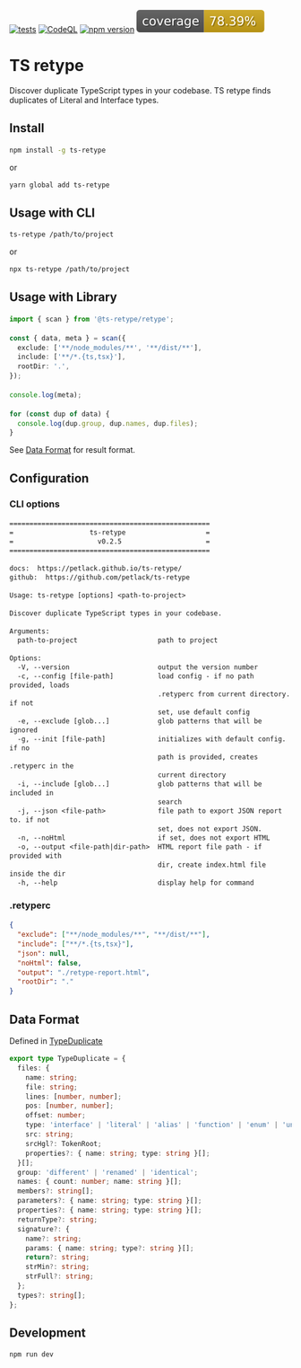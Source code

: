 [![tests](https://github.com/petlack/ts-retype/actions/workflows/run-tests.yml/badge.svg)](https://github.com/petlack/ts-retype/actions/workflows/run-tests.yml)
[![CodeQL](https://github.com/petlack/ts-retype/actions/workflows/github-code-scanning/codeql/badge.svg)](https://github.com/petlack/ts-retype/actions/workflows/github-code-scanning/codeql)
[![npm version](https://img.shields.io/npm/v/ts-retype.svg)](https://www.npmjs.com/package/ts-retype)
![coverage](https://raw.githubusercontent.com/petlack/ts-retype/gh-pages/badge-coverage.svg)

# TS retype

Discover duplicate TypeScript types in your codebase. TS retype finds duplicates of Literal and
Interface types.

## Install

```bash
npm install -g ts-retype
```

or

```bash
yarn global add ts-retype
```

## Usage with CLI

```bash
ts-retype /path/to/project
```

or

```bash
npx ts-retype /path/to/project
```

## Usage with Library

```typescript
import { scan } from '@ts-retype/retype';

const { data, meta } = scan({
  exclude: ['**/node_modules/**', '**/dist/**'],
  include: ['**/*.{ts,tsx}'],
  rootDir: '.',
});

console.log(meta);

for (const dup of data) {
  console.log(dup.group, dup.names, dup.files);
}
```

See [Data Format](#data-format) for result format.

## Configuration

### CLI options

```console
==================================================
=                   ts-retype                    =
=                     v0.2.5                     =
==================================================

docs:  https://petlack.github.io/ts-retype/
github:  https://github.com/petlack/ts-retype

Usage: ts-retype [options] <path-to-project>

Discover duplicate TypeScript types in your codebase.

Arguments:
  path-to-project                    path to project

Options:
  -V, --version                      output the version number
  -c, --config [file-path]           load config - if no path provided, loads
                                     .retyperc from current directory. if not
                                     set, use default config
  -e, --exclude [glob...]            glob patterns that will be ignored
  -g, --init [file-path]             initializes with default config. if no
                                     path is provided, creates .retyperc in the
                                     current directory
  -i, --include [glob...]            glob patterns that will be included in
                                     search
  -j, --json <file-path>             file path to export JSON report to. if not
                                     set, does not export JSON.
  -n, --noHtml                       if set, does not export HTML
  -o, --output <file-path|dir-path>  HTML report file path - if provided with
                                     dir, create index.html file inside the dir
  -h, --help                         display help for command

```

### .retyperc

```json
{
  "exclude": ["**/node_modules/**", "**/dist/**"],
  "include": ["**/*.{ts,tsx}"],
  "json": null,
  "noHtml": false,
  "output": "./retype-report.html",
  "rootDir": "."
}
```

## Data Format

Defined in [TypeDuplicate](src/types.ts)

```typescript
export type TypeDuplicate = {
  files: {
    name: string;
    file: string;
    lines: [number, number];
    pos: [number, number];
    offset: number;
    type: 'interface' | 'literal' | 'alias' | 'function' | 'enum' | 'union';
    src: string;
    srcHgl?: TokenRoot;
    properties?: { name: string; type: string }[];
  }[];
  group: 'different' | 'renamed' | 'identical';
  names: { count: number; name: string }[];
  members?: string[];
  parameters?: { name: string; type: string }[];
  properties?: { name: string; type: string }[];
  returnType?: string;
  signature?: {
    name?: string;
    params: { name: string; type?: string }[];
    return?: string;
    strMin?: string;
    strFull?: string;
  };
  types?: string[];
};
```

## Development

```bash
npm run dev
```
